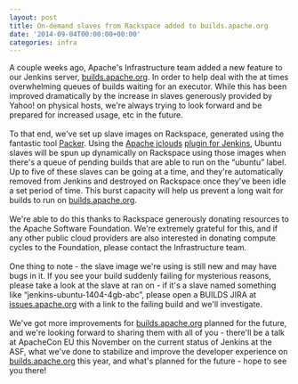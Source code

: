 ```yaml
---
layout: post
title: On-demand slaves from Rackspace added to builds.apache.org
date: '2014-09-04T00:00:00+00:00'
categories: infra
---
```

<div>A couple weeks ago, Apache's Infrastructure team added a new feature to our Jenkins server, <a href="http://builds.apache.org">builds.apache.org</a>. In order to help deal with the at times overwhelming queues of builds waiting for an executor. While this has been improved dramatically by the increase in slaves generously provided by Yahoo! on physical hosts, we're always trying to look forward and be prepared for increased usage, etc in the future.&nbsp;</div> 
  <div><br /></div> 
  <div>To that end, we've set up slave images on Rackspace, generated using the fantastic tool <a href="http://packer.io">Packer</a>. Using the <a href="http://jclouds.apache.org">Apache jclouds</a> <a href="https://wiki.jenkins-ci.org/display/JENKINS/JClouds+Plugin">plugin for Jenkins</a>, Ubuntu slaves will be spun up dynamically on Rackspace using those images when there's a queue of pending builds that are able to run on the “ubuntu” label. Up to five of these slaves can be going at a time, and they're automatically removed from Jenkins and destroyed on Rackspace once they've been idle a set period of time. This burst capacity will help us prevent a long wait for builds to run on <a href="http://builds.apache.org">builds.apache.org</a>.</div> 
  <div><br /></div> 
  <div>We're able to do this thanks to Rackspace generously donating resources to the Apache Software Foundation. We're extremely grateful for this, and if any other public cloud providers are also interested in donating compute cycles to the Foundation, please contact the Infrastructure team.</div> 
  <div><br /></div> 
  <div>One thing to note - the slave image we're using is still new and may have bugs in it. If you see your build suddenly failing for mysterious reasons, please take a look at the slave at ran on - if it's a slave named something like “jenkins-ubuntu-1404-4gb-abc”, please open a BUILDS JIRA at <a href="https://issues.apache.org">issues.apache.org</a> with a link to the failing build and we'll investigate.</div> 
  <div><br /></div> 
  <div>We've got more improvements for <a href="http://builds.apache.org">builds.apache.org</a> planned for the future, and we're looking forward to sharing them with all of you - there'll be a talk at ApacheCon EU this November on the current status of Jenkins at the ASF, what we've done to stabilize and improve the developer experience on <a href="http://builds.apache.org">builds.apache.org</a>&nbsp;this year, and what's planned for the future - hope to see you there!</div>
